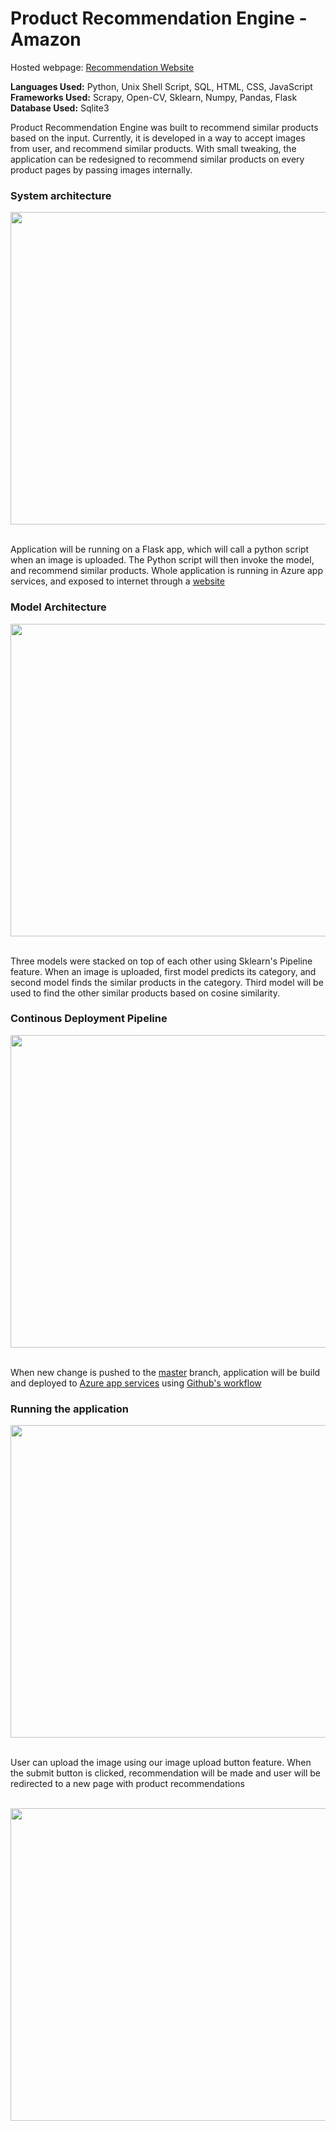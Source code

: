 # Product Recommendation Engine - Amazon	
Hosted webpage: [Recommendation Website](https://amazon-recommendation.azurewebsites.net/)<br>

**Languages Used:** Python, Unix Shell Script, SQL, HTML, CSS, JavaScript<br>
**Frameworks Used:** Scrapy, Open-CV, Sklearn, Numpy, Pandas, Flask<br>
**Database Used:** Sqlite3<br>

Product Recommendation Engine was built to recommend similar products based on the input. Currently, it is developed in a way to accept images from user, and recommend similar products. With small tweaking, the application can be redesigned to recommend similar products on every product pages by passing images internally.

### System architecture
<img src="https://github.com/rampk/amazon-product-recommendation/blob/master/Git-images/System-Architecture.jpg" width="846" height="500"><br><br>

Application will be running on a Flask app, which will call a python script when an image is uploaded. The Python script will then invoke the model, and recommend similar products. Whole application is running in Azure app services, and exposed to internet through a [website](https://amazon-recommendation.azurewebsites.net/)

### Model Architecture
<img src="https://github.com/rampk/amazon-product-recommendation/blob/master/Git-images/Model-Architecture.jpg" width="846" height="500"><br><br>

Three models were stacked on top of each other using Sklearn's Pipeline feature. When an image is uploaded, first model predicts its category, and second model finds the similar products in the category. Third model will be used to find the other similar products based on cosine similarity. 

### Continous Deployment Pipeline
<img src="https://github.com/rampk/amazon-product-recommendation/blob/master/Git-images/CD-Pipeline.jpg" width="846" height="500"><br><br>

When new change is pushed to the [master](https://github.com/rampk/amazon-product-recommendation) branch, application will be build and deployed to [Azure app services](https://amazon-recommendation.azurewebsites.net/) using [Github's workflow](https://github.com/rampk/amazon-product-recommendation/tree/master/.github/workflows)

### Running the application
<img src="https://github.com/rampk/amazon-product-recommendation/blob/master/Git-images/User-Input.jpg" width="846" height="500"><br><br>

User can upload the image using our image upload button feature. When the submit button is clicked, recommendation will be made and user will be redirected to a new page with product recommendations <br><br>

<img src="https://github.com/rampk/amazon-product-recommendation/blob/master/Git-images/Output-Page.jpg" width="846" height="500"><br><br>
